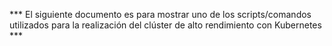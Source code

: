 *** El siguiente documento es para mostrar uno de los scripts/comandos utilizados para la realización del clúster de alto rendimiento con Kubernetes ***
